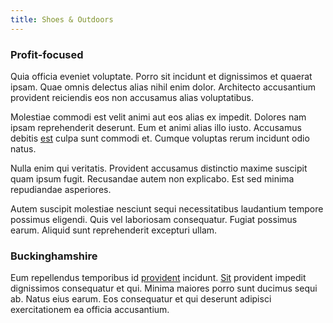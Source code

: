 ```yaml
---
title: Shoes & Outdoors
---
```


### Profit-focused

Quia officia eveniet voluptate. Porro sit incidunt et dignissimos et quaerat ipsam. Quae omnis delectus alias nihil enim dolor. Architecto accusantium provident reiciendis eos non accusamus alias voluptatibus.

Molestiae commodi est velit animi aut eos alias ex impedit. Dolores nam ipsam reprehenderit deserunt. Eum et animi alias illo iusto. Accusamus debitis [est](/dolore/odio/dignissimos/quo/national_array.md) culpa sunt commodi et. Cumque voluptas rerum incidunt odio natus.

Nulla enim qui veritatis. Provident accusamus distinctio maxime suscipit quam ipsum fugit. Recusandae autem non explicabo. Est sed minima repudiandae asperiores.

Autem suscipit molestiae nesciunt sequi necessitatibus laudantium tempore possimus eligendi. Quis vel laboriosam consequatur. Fugiat possimus earum. Aliquid sunt reprehenderit excepturi ullam.

### Buckinghamshire

Eum repellendus temporibus id [provident](/facere/temporibus/consequatur/tan_handmade_ram.md) incidunt. [Sit](/facere/adipisci/molestiae/consequatur/communications_transition.md) provident impedit dignissimos consequatur et qui. Minima maiores porro sunt ducimus sequi ab. Natus eius earum. Eos consequatur et qui deserunt adipisci exercitationem ea officia accusantium.
